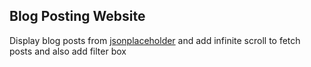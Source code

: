 ## Blog Posting Website

Display blog posts from [jsonplaceholder](https://jsonplaceholder.typicode.com) and add infinite scroll to fetch posts and also add filter box
